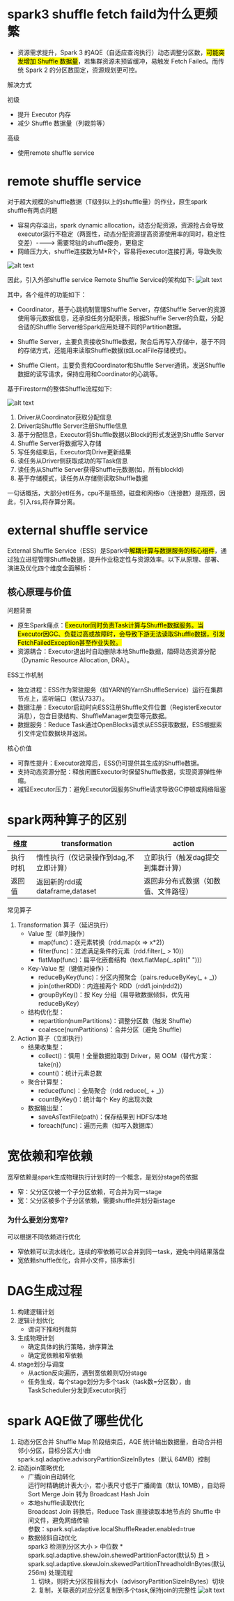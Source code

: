 # spark3 shuffle fetch faild为什么更频繁

- ​资源需求提升​​，Spark 3 的 ​​AQE（自适应查询执行）​动态调整分区数，<mark>可能突发增加 Shuffle 数据量</mark>，若集群资源未预留缓冲，易触发 Fetch Failed。而传统 Spark 2 的分区数固定，资源规划更可控。

解决方式

初级
-  ​提升 Executor 内存​​
-  减少 Shuffle 数据量（列裁剪等）

高级
- 使用remote shuffle service

# remote shuffle service
对于超大规模的shuffle数据（T级别以上的shuffle量）的作业，原生spark shuffle有两点问题
- 容易内存溢出，spark dynamic allocation，动态分配资源，资源抢占会导致executor运行不稳定（两面性，动态分配资源提高资源使用率的同时，稳定性变差）----> 需要常驻的shuffle服务，更稳定
- 网络压力大，shuffle连接数为M*R个，容易将executor连接打满，导致失败


![alt text](image-1.png)

因此，引入外部shuffle service
Remote Shuffle Service的架构如下:
![alt text](image-2.png)

其中，各个组件的功能如下：

- Coordinator，基于心跳机制管理Shuffle Server，存储Shuffle Server的资源使用等元数据信息，还承担任务分配职责，根据Shuffle Server的负载，分配合适的Shuffle Server给Spark应用处理不同的Partition数据。

- Shuffle Server，主要负责接收Shuffle数据，聚合后再写入存储中，基于不同的存储方式，还能用来读取Shuffle数据(如LocalFile存储模式)。

- Shuffle Client，主要负责和Coordinator和Shuffle Server通讯，发送Shuffle数据的读写请求，保持应用和Coordinator的心跳等。

基于Firestorm的整体Shuffle流程如下:

![alt text](image-3.png)
1. Driver从Coordinator获取分配信息
2. Driver向Shuffle Server注册Shuffle信息
3. 基于分配信息，Executor将Shuffle数据以Block的形式发送到Shuffle Server
4. Shuffle Server将数据写入存储
5. 写任务结束后，Executor向Drive更新结果
6. 读任务从Driver侧获取成功的写Task信息
7. 读任务从Shuffle Server获得Shuffle元数据(如，所有blockId)
8. 基于存储模式，读任务从存储侧读取Shuffle数据

一句话概括，大部分etl任务，cpu不是瓶颈，磁盘和网络io（连接数）是瓶颈，因此，引入rss,将存算分离。

# external shuffle service
External Shuffle Service（ESS）是Spark中<mark>​​解耦计算与数据服务的核心组件</mark>​​​，通过独立进程管理Shuffle数据，提升作业稳定性与资源效率。以下从原理、部署、演进及优化四个维度全面解析：
## 核心原理与价值​​
​问题背景​​
​
- ​原生Spark痛点​​：<mark>Executor同时负责Task计算与Shuffle数据服务。当Executor因GC、负载过高或故障时，会导致下游无法读取Shuffle数据，引发FetchFailedException甚至作业失败。</mark>
- ​资源耦合​​：Executor退出时自动删除本地Shuffle数据，阻碍动态资源分配（Dynamic Resource Allocation, DRA）。

​​ESS工作机制​​
- ​独立进程​​：ESS作为常驻服务（如YARN的YarnShuffleService）运行在集群节点上，监听端口（默认7337）。
- ​数据注册​​：Executor启动时向ESS注册Shuffle文件位置（RegisterExecutor消息），包含目录结构、ShuffleManager类型等元数据。
- ​数据服务​​：Reduce Task通过OpenBlocks请求从ESS获取数据，ESS根据索引文件定位数据块并返回。

​​核心价值​​
- 可靠性提升​​：Executor故障后，ESS仍可提供其生成的Shuffle数据。
- ​支持动态资源分配​​：释放闲置Executor时保留Shuffle数据，实现资源弹性伸缩。
- 减轻Executor压力​​：避免Executor因服务Shuffle请求导致GC停顿或网络阻塞

# spark两种算子的区别

| 维度 | transformation | action |
| --- | --- | --- |
| 执行时机 | 惰性执行（仅记录操作到dag,不立即计算） | 立即执行（触发dag提交到集群计算） |
| 返回值 | 返回新的rdd或dataframe,dataset | 返回非分布式数据（如数值、文件路径） |

常见算子
1. Transformation 算子（延迟执行）​​
    - ​​Value 型​​（单列操作）
        - map(func)：逐元素转换（rdd.map(x => x*2)）
        - filter(func)：过滤满足条件的元素（rdd.filter(_ > 10)）
        - flatMap(func)：扁平化嵌套结构（text.flatMap(_.split(" "))）
    - ​Key-Value 型​​（键值对操作）：
        - reduceByKey(func)：分区内预聚合（pairs.reduceByKey(_ + _)）
        - join(otherRDD)：内连接两个 RDD（rdd1.join(rdd2)）
        - groupByKey()：按 Key 分组（易导致数据倾斜，优先用 reduceByKey）
    - ​结构优化型​​：
        - repartition(numPartitions)：调整分区数（触发 Shuffle）
        - coalesce(numPartitions)：合并分区（避免 Shuffle）
2. Action 算子（立即执行）​​
    - 结果收集型​​：
        - collect()：​​慎用​​！全量数据拉取到 Driver，易 OOM（替代方案：take(n)）
        - count()：统计元素总数
    - 聚合计算型​​：
        - reduce(func)：全局聚合（rdd.reduce(_ + _)）
        - countByKey()：统计每个 Key 的出现次数
    - 数据输出型​​：
        - saveAsTextFile(path)：保存结果到 HDFS/本地
        - foreach(func)：遍历元素（如写入数据库）

# 宽依赖和窄依赖
宽窄依赖是spark生成物理执行计划时的一个概念，是划分stage的依据
- 窄：父分区仅被一个子分区依赖，可合并为同一stage
- 宽：父分区被多个子分区依赖，需要shuffle并划分新stage

### 为什么要划分宽窄?
可以根据不同依赖进行优化
- 窄依赖可以流水线化，连续的窄依赖可以合并到同一task，避免中间结果落盘
- 宽依赖shuffle优化，合并小文件，排序索引

# DAG生成过程
1. 构建逻辑计划
2. 逻辑计划优化
    - 谓词下推和列裁剪
3. 生成物理计划
    - 确定具体的执行策略，排序算法
    - 确定宽依赖和窄依赖
4. stage划分与调度
    - 从action反向遍历，遇到宽依赖则切分stage
    - 任务生成，每个stage划分为多个task（task数=分区数），由TaskScheduler分发到Executor执行

# spark AQE做了哪些优化
1. 动态分区合并
Shuffle Map 阶段结束后，AQE 统计输出数据量，自动合并相邻小分区，目标分区大小由 spark.sql.adaptive.advisoryPartitionSizeInBytes（默认 64MB）控制
2. 动态join策略优化
    - 广播join自动转化  
        运行时精确统计表大小，若小表尺寸低于广播阈值（默认 10MB），自动将 Sort Merge Join 转为 Broadcast Hash Join
    - 本地shuffle读取优化   
        Broadcast Join 转换后，Reduce Task 直接读取本地节点的 Shuffle 中间文件，避免网络传输    
        参数：spark.sql.adaptive.localShuffleReader.enabled=true
    - 数据倾斜自动优化  
        spark3 检测到分区大小 > 中位数 * spark.sql.adaptive.shewJoin.shewedPartitionFactor(默认5) 且 > spark.sql.adaptive.skewJoin.skewedPartitionThreadholdInBytes(默认256m)
        处理流程
        1. 切块，则将大分区按目标大小（advisoryPartitionSizeInBytes）切块
        2. 复制，关联表的对应分区复制到多个task,保持join的完整性
        ![alt text](image-4.png)